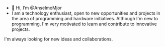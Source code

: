 - 👋 Hi, I’m @AnselmoMjor
- I am a technology enthusiast, open to new opportunities and projects in the area of ​​programming and hardware initiatives. Although I'm new to programming, I'm very motivated to learn and contribute to innovative projects.

I'm always looking for new ideas and collaborations.
